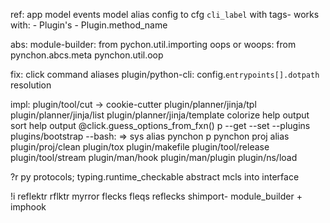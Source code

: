 
ref:
  app model
  events model
  alias config to cfg
  `cli_label` with tags- works with:
    - Plugin's
    - Plugin.method_name

abs:
  module-builder:
    from pychon.util.importing
  oops or woops:
    from pynchon.abcs.meta pynchon.util.oop

fix:
  click command aliases
  plugin/python-cli:
    config.`entrypoints[].dotpath` resolution

impl:
  plugin/tool/cut -> cookie-cutter
  plugin/planner/jinja/tpl
  plugin/planner/jinja/list
  plugin/planner/jinja/template
  colorize help output
  sort help output
  @click.guess_options_from_fxn()
  p --get --set --plugins
  plugins/bootstrap --bash:
    => sys alias pynchon p
  pynchon proj alias
  plugin/proj/clean
  plugin/tox
  plugin/makefile
  plugin/tool/release
  plugin/tool/stream
  plugin/man/hook
  plugin/man/plugin
  plugin/ns/load

?r
  py protocols; typing.runtime_checkable
  abstract mcls into interface

!i
  reflektr
  rflktr
  myrror
  flecks
  fleqs
  reflecks
  shimport- module_builder + imphook
